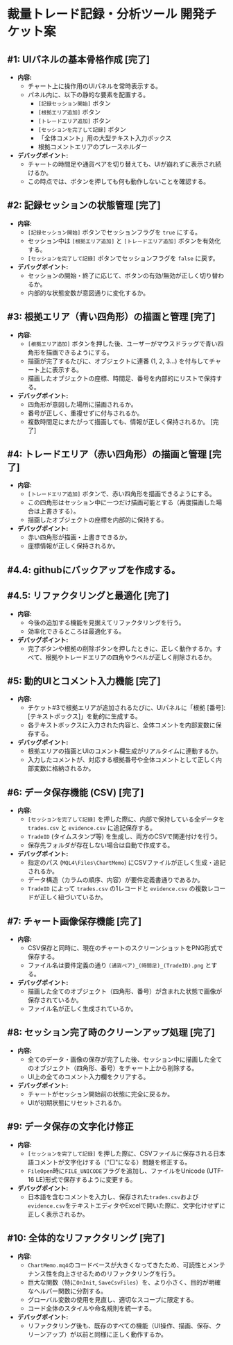 # 裁量トレード記録・分析ツール 開発チケット案

## #1: UIパネルの基本骨格作成 [完了]
- **内容:**
    - チャート上に操作用のUIパネルを常時表示する。
    - パネル内に、以下の静的な要素を配置する。
        - `[記録セッション開始]` ボタン
        - `[根拠エリア追加]` ボタン
        - `[トレードエリア追加]` ボタン
        - `[セッションを完了して記録]` ボタン
        - 「全体コメント」用の大型テキスト入力ボックス
        - 根拠コメントエリアのプレースホルダー
- **デバッグポイント:**
    - チャートの時間足や通貨ペアを切り替えても、UIが崩れずに表示され続けるか。
    - この時点では、ボタンを押しても何も動作しないことを確認する。

## #2: 記録セッションの状態管理 [完了]
- **内容:**
    - `[記録セッション開始]` ボタンでセッションフラグを `true` にする。
    - セッション中は `[根拠エリア追加]` と `[トレードエリア追加]` ボタンを有効化する。
    - `[セッションを完了して記録]` ボタンでセッションフラグを `false` に戻す。
- **デバッグポイント:**
    - セッションの開始・終了に応じて、ボタンの有効/無効が正しく切り替わるか。
    - 内部的な状態変数が意図通りに変化するか。

## #3: 根拠エリア（青い四角形）の描画と管理 [完了]
- **内容:**
    - `[根拠エリア追加]` ボタンを押した後、ユーザーがマウスドラッグで青い四角形を描画できるようにする。
    - 描画が完了するたびに、オブジェクトに連番 (1, 2, 3...) を付与してチャート上に表示する。
    - 描画したオブジェクトの座標、時間足、番号を内部的にリストで保持する。
- **デバッグポイント:**
    - 四角形が意図した場所に描画されるか。
    - 番号が正しく、重複せずに付与されるか。
    - 複数時間足にまたがって描画しても、情報が正しく保持されるか。 [完了]


## #4: トレードエリア（赤い四角形）の描画と管理 [完了]
- **内容:**
    - `[トレードエリア追加]` ボタンで、赤い四角形を描画できるようにする。
    - この四角形はセッション中に一つだけ描画可能とする（再度描画した場合は上書きする）。
    - 描画したオブジェクトの座標を内部的に保持する。
- **デバッグポイント:**
    - 赤い四角形が描画・上書きできるか。
    - 座標情報が正しく保持されるか。

## #4.4: githubにバックアップを作成する。

## #4.5: リファクタリングと最適化 [完了]
- **内容:**
    - 今後の追加する機能を見据えてリファクタリングを行う。
    - 効率化できるところは最適化する。
- **デバッグポイント:**
    - 完了ボタンや根拠の削除ボタンを押したときに、正しく動作するか。すべて、根拠やトレードエリアの四角やラベルが正しく削除されるか。

## #5: 動的UIとコメント入力機能 [完了]
- **内容:**
    - チケット#3で根拠エリアが追加されるたびに、UIパネルに「根拠 [番号]: [テキストボックス]」を動的に生成する。
    - 各テキストボックスに入力された内容と、全体コメントを内部変数に保存する。
- **デバッグポイント:**
    - 根拠エリアの描画とUIのコメント欄生成がリアルタイムに連動するか。
    - 入力したコメントが、対応する根拠番号や全体コメントとして正しく内部変数に格納されるか。

## #6: データ保存機能 (CSV) [完了]
- **内容:**
    - `[セッションを完了して記録]` を押した際に、内部で保持している全データを `trades.csv` と `evidence.csv` に追記保存する。
    - `TradeID` (タイムスタンプ等) を生成し、両方のCSVで関連付けを行う。
    - 保存先フォルダが存在しない場合は自動で作成する。
- **デバッグポイント:**
    - 指定のパス (`MQL4\Files\ChartMemo`) にCSVファイルが正しく生成・追記されるか。
    - データ構造（カラムの順序、内容）が要件定義書通りであるか。
    - `TradeID` によって `trades.csv` の1レコードと `evidence.csv` の複数レコードが正しく紐づいているか。


## #7: チャート画像保存機能 [完了]
- **内容:**
    - CSV保存と同時に、現在のチャートのスクリーンショットをPNG形式で保存する。
    - ファイル名は要件定義の通り `(通貨ペア)_(時間足)_(TradeID).png` とする。
- **デバッグポイント:**
    - 描画した全てのオブジェクト（四角形、番号）が含まれた状態で画像が保存されているか。
    - ファイル名が正しく生成されているか。

## #8: セッション完了時のクリーンアップ処理 [完了]
- **内容:**
    - 全てのデータ・画像の保存が完了した後、セッション中に描画した全てのオブジェクト（四角形、番号）をチャート上から削除する。
    - UI上の全てのコメント入力欄をクリアする。
- **デバッグポイント:**
    - チャートがセッション開始前の状態に完全に戻るか。
    - UIが初期状態にリセットされるか。

## #9: データ保存の文字化け修正
- **内容:**
    - `[セッションを完了して記録]` を押した際に、CSVファイルに保存される日本語コメントが文字化けする（"□"になる）問題を修正する。
    - `FileOpen`時に`FILE_UNICODE`フラグを追加し、ファイルをUnicode (UTF-16 LE)形式で保存するように変更する。
- **デバッグポイント:**
    - 日本語を含むコメントを入力し、保存された`trades.csv`および`evidence.csv`をテキストエディタやExcelで開いた際に、文字化けせずに正しく表示されるか。

## #10: 全体的なリファクタリング [完了]
- **内容:**
    - `ChartMemo.mq4`のコードベースが大きくなってきたため、可読性とメンテナンス性を向上させるためのリファクタリングを行う。
    - 巨大な関数（特に`OnInit`, `SaveCsvFiles`）を、より小さく、目的が明確なヘルパー関数に分割する。
    - グローバル変数の使用を見直し、適切なスコープに限定する。
    - コード全体のスタイルや命名規則を統一する。
- **デバッグポイント:**
    - リファクタリング後も、既存のすべての機能（UI操作、描画、保存、クリーンアップ）が以前と同様に正しく動作するか。
